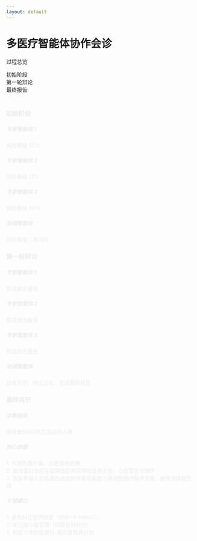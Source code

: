 ```yaml
---
layout: default
---
```


<div class="text-center -mt-5">
  <h1 class="text-3xl font-bold text-indigo-800 mb-2">多医疗智能体协作会诊</h1>
  <p class="text-gray-600">过程总览</p>
</div>

<div class="relative h-32 mb-12 -mt-10">
  <v-clicks>
    <div class="absolute top-1/2 left-0 right-0 h-1 bg-gray-200"></div>
  </v-clicks>

  <!-- 时间节点 -->
  <div class="absolute top-1/2 left-0 right-0 flex justify-between">
    <div v-click="2" class="w-24 text-center">
      <div class="w-6 h-6 bg-blue-500 rounded-full mx-auto -mt-3 ring-4 ring-white"></div>
      <span class="text-sm">初始阶段</span>
    </div>
    <div v-click="3" class="w-24 text-center">
      <div class="w-6 h-6 bg-orange-500 rounded-full mx-auto -mt-3 ring-4 ring-white"></div>
      <span class="text-sm">第一轮辩论</span>
    </div>
    <div v-click="4" class="w-24 text-center">
      <div class="w-6 h-6 bg-green-500 rounded-full mx-auto -mt-3 ring-4 ring-white"></div>
      <span class="text-sm">最终报告</span>
    </div>
  </div>
</div>

<!-- 详情卡片容器 -->
<div class="grid gap-4 grid-cols-3 h-80 -mt-10">
  <!-- 初始报告卡片 -->
  <div v-click="2" class="col-span-1">
    <div class="card-animation bg-blue-50 p-4 h-full rounded-lg shadow-md">
      <h3 class="text-sm font-bold mb-2">初始阶段</h3>
      <div class="text-xs space-y-2 text-gray-600">
        <div class="mt-4">
          <div class="mb-2">
            <h5 class="text-xl font-bold">专家智能体 1</h5>
            <div class="flex justify-between text-xs mb-2">
              <span><carbon:warning class="flex-shrink-0 text-red-500 mr-2" /> 风险等级</span>
              <span>55%</span>
            </div>
            <div class="h-2 bg-gray-200 rounded-full overflow-hidden">
              <div class="w-55/100 h-full bg-red-600 animate-progress"></div>
            </div>
          </div>
          <div class="mb-2">
            <h5 class="text-xl font-bold">专家智能体 2</h5>
            <div class="flex justify-between text-xs mb-2">
              <span><carbon:warning class="flex-shrink-0 text-green-500 mr-2" /> 风险等级</span>
              <span>17%</span>
            </div>
            <div class="h-2 bg-gray-200 rounded-full overflow-hidden">
              <div class="w-1/6 h-full bg-green-500 animate-progress"></div>
            </div>
          </div>
          <div class="mb-2">
            <h5 class="text-xl font-bold">专家智能体 3</h5>
            <div class="flex justify-between text-xs mb-2">
              <span><carbon:warning class="flex-shrink-0 text-red-800 mr-2" /> 风险等级</span>
              <span>69%</span>
            </div>
            <div class="h-2 bg-gray-200 rounded-full overflow-hidden">
              <div class="w-7/10 h-full bg-red-800 animate-progress"></div>
            </div>
          </div>
          <div>
            <h5 class="text-xl font-bold">协调智能体</h5>
            <span class="font-medium text-sm">风险等级：高风险</span>
          </div>
        </div>
      </div>
    </div>
  </div>

  <!-- 第1轮辩论卡片 -->
  <div v-click="3" class="col-span-1">
    <div class="card-animation bg-orange-50 p-4 h-full rounded-lg shadow-md">
      <h3 class="text-sm font-bold mb-2">第一轮辩论</h3>
      <div class="text-xs text-gray-600">
        <div class="mt-4 mb-6">
          <h5 class="text-xl font-bold">专家智能体 1</h5>
          <div class="flex justify-between text-xs">
            <span> 赞成综合报告</span>
          </div>
        </div>
        <div class="mt-4 mb-6">
          <h5 class="text-xl font-bold">专家智能体 2</h5>
          <div class="flex justify-between text-xs mb-2">
            <span> 赞成综合报告</span>
          </div>
        </div>
        <div class="mt-4 mb-6">
          <h5 class="text-xl font-bold">专家智能体 3</h5>
          <div class="flex justify-between text-xs mb-2">
            <span> 赞成综合报告</span>
          </div>
        </div>
        <div class="mt-4 mb-6">
          <h5 class="text-xl font-bold">协调智能体</h5>
          <div class="flex justify-between text-xs mb-2">
            <span> 达成共识，终止讨论，生成最终报告</span>
          </div>
        </div>
      </div>
    </div>
  </div>

  <!-- 最终报告卡片 -->
  <div v-click="4" class="col-span-1">
    <div class="card-animation bg-green-50 p-4 h-full rounded-lg shadow-md">
      <h3 class="text-sm font-bold mb-2">最终共识</h3>
      <div class="text-xs space-y-2 text-gray-600">
        <h5 class="text-xl font-bold">诊断结论</h5>
        <p>患者属ESRD死亡高风险人群</p>
        <h5 class="text-xl font-bold">核心依据</h5>
        1. 代谢性酸中毒，加速肾病进展<br>
        2. 低白蛋白血症与低钾血症共同导致营养不良，心血管恶性循环<br>
        3. 高营养摄入与低蛋白血症的矛盾现象提示需调整肠内营养方案，避免液体超负荷
        <h5 class="text-xl font-bold">干预建议</h5>
        1. 紧急纠正低钾血症（目标>4 mmol/L）<br>
        2. 优化酸中毒管理（碳酸氢钠补充）<br>
        3. 制定个体化低蛋白-高热量营养计划
      </div>
    </div>
  </div>
</div>

<style>
/* 卡片入场动画 */
.card-animation {
  animation: cardSlide 0.8s cubic-bezier(0.25, 0.46, 0.45, 0.94) both;
}

@keyframes cardSlide {
  0% {
    transform: translateY(20px);
    opacity: 0;
  }
  100% {
    transform: translateY(0);
    opacity: 1;
  }
}

/* 进度条动画 */
.animate-progress {
  animation: progressBar 1.5s ease-out forwards;
}

@keyframes progressBar {
  from { width: 0; }
}

/* 数字递增动画 */
.animate-count-up {
  display: inline-block;
  animation: countUp 1.5s forwards;
  background-image: linear-gradient(90deg, #3B82F6, #10B981);
  -webkit-background-clip: text;
  background-clip: text;
  color: transparent;
}

@keyframes countUp {
  from { opacity: 0; transform: translateY(5px); }
  to { opacity: 1; transform: translateY(0); }
}
</style>